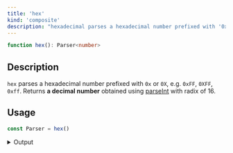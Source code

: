 ```yaml
---
title: 'hex'
kind: 'composite'
description: "hexadecimal parses a hexadecimal number prefixed with '0x' or '0X', e.g. '0xFF', '0XFF', '0xff'. Returns a decimal number obtained using parseInt with radix of 16."
---
```


```typescript {{ withLineNumbers: false }}
function hex(): Parser<number>
```

## Description

`hex` parses a hexadecimal number prefixed with `0x` or `0X`, e.g. `0xFF`, `0XFF`, `0xff`. Returns **a decimal number** obtained using [parseInt] with radix of 16.

## Usage

```typescript
const Parser = hex()
```

<details>
  <summary>Output</summary>

  ### Success

  ```typescript
  run(Parser).with('0xFF')

  {
    isOk: true,
    pos: 4,
    value: 255
  }
  ```

  ### Failure

  ```typescript
  run(Parser).with('xFF')

  {
    isOk: false,
    pos: 0,
    expected: 'hexadecimal number'
  }
  ```
</details>

<!-- Links. -->

[parseInt]: https://developer.mozilla.org/en-US/docs/Web/JavaScript/Reference/Global_Objects/parseInt
